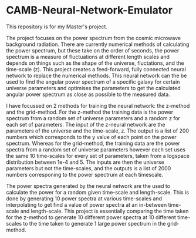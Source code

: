 # CAMB-Neural-Network-Emulator
This repository is for my Master's project. 

The project focuses on the power spectrum from the cosmic microwave background radiation. There are currently numerical methods of calculating the power spectrum, but these take on the order of seconds, the power spectrum is a measure of fluctuations at different length scales and depends on things such as the shape of the universe, fluctations, and the time-scale (z). This project creates a feed-forward, fully connected neural network to replace the numerical methods. This neural network can the be used to find the angular power spectrum of a specific galaxy for certain universe parameters and optimises the parameters to get the calculated angular power spectrum as close as possible to the measured data.

I have focussed on 2 methods for training the neural network: the z-method and the grid-method. For the z-method the training data is the power spectrum from a random set of universe parameters and a random z for each set of parameters. The input of the z-neural network are the parameters of the universe and the time-scale, z. The output is a list of 200 numbers which corresponds to the y value of each point on the power spectrum. Whereas for the grid-method, the training data are the power spectra from a random set of universe parameters however each set uses the same 10 time-scales for every set of parameters, taken from a logspace distribution between 1e-4 and 5. The inputs are then the universe parameters but not the time-scales, and the outputs is a list of 2000 numbers corresponing to the power spectrum at each timescale.

The power spectra generated by the neural network are the used to calculate the power for a random given time-scale and length-scale. This is done by generating 10 power spectra at various time-scales and interpolating to get find a value of power spectra at an in-between time-scale and length-scale. This project is essentially comparing the time taken for the z-method to generate 10 different power spectra at 10 different time-scales to the time taken to generate 1 large power spectrum in the grid-method.
